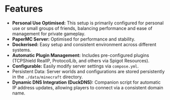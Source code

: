 # Features

* **Personal Use Optimised:** This setup is primarily configured for personal use or small groups of friends, balancing performance and ease of management for private gameplay.
* **PaperMC Server:** Optimised for performance and stability.
* **Dockerised:** Easy setup and consistent environment across different systems.
* **Automatic Plugin Management:** Includes pre-configured plugins (TCPShield RealIP, ProtocolLib, and others via Spigot Resources).
* **Configurable:** Easily modify server settings via `compose.yml`.
* Persistent Data: Server worlds and configurations are stored persistently in the `./data/minecraft` directory.
* **Dynamic DNS Integration (DuckDNS):** Companion script for automatic IP address updates, allowing players to connect via a consistent domain name.
